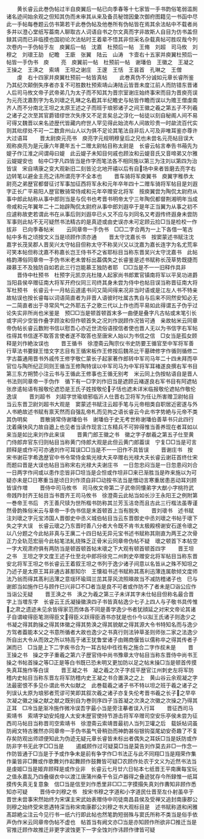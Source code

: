 <!-- { "loadSidebar": true } -->
　　黄长睿云此巻伪帖过半自庾翼后一帖已向季春等十七家皆一手书韵俗笔弱滥厠诸名迹间始余观之但知其伪而未审其从来及备员秘馆因彚次御府图籍见一书函中尽此一手帖每巻题云仿书第若干此巻伪帖及他巻所有伪帖皆在焉其余法帖中不载者尚多并以澄心堂纸写葢南人聊取古人词语自书之尔文真而字非故斯人自目为仿书盖但録其词而已非临摸也国初论次法帖时王着辈不悟其非但采名杂载真帖可胜叹哉今列次卷内一手伪帖于左　庾翼后一帖　沈嘉　杜预后一帖　王脩　刘超　司马攸　刘穆之　刘瓌王劼　纪瞻　王廞　张翼　陆云　山涛　卞壸右十五家并庾翼杜预后一帖皆一手伪书　庾
　　亮　庾翼前一帖　杜预前一帖　谢璠伯　王徽之　王凝之　王操之　王涣之　索靖　王坦之谢庄　王邃　王恬　王昙首　孔琳之　王僧
　　虔　右十四家并庾翼杜预前一帖皆真帖
　　此巻真伪不分诚如元章长睿所鉴乃其纪次颠倒失序者亦复不可胜数杜预索靖山涛陆云皆晋未度江前人而防错东晋诸人后司马攸文帝子武帝弟几为太子而不知其为晋宗室谢庄始终事宋而目为晋庾亮误为元亮沈嘉割字为名刘瓌之孔琳之名截其半纪瞻史与帖皆作瞻而误以为赡王僧虔南齐人而不分南北王坦之太原王述之子而班于琅邪诸子之间王徽之羲之第五子不列羲之诸子之次至其官爵错缪世次失序又不足言矣总之淳化一帖徒以刻自秘阁人间不易可得又魏晋以来名迹歴代皆藏内府世人罕见得此始流布人间故珍贵一时歘流百代实则其纰缪处不可一二数弇州山人以为俱不足论其笔法自非后人可及非唯耳鉴亦尊许大过语耳
　　晋太尉庾元亮书　庾亮字元规明穆皇后之兄也未尝名元亮帖目误大观称庾亮为是元康六年薨年五十二赠太尉帖目称太尉是　长睿云帖言奉告书葙先为媞子作江淮之间谓母曰媞　此云媞子未知目何戚也顾汝和云媞音氏又音啼弟又尔雅云媞媞安也　帖中□字凡四皆当是作字而笔法各不相同施以第三为注刘以第四为治皆误　宋自靖康之变大观新旧二刻皆沦北地开禧以后有自场中来者皆磨去亮字右边转笔以避金主亮之讳所谓亮字不全本也
　　晋车骑将军庾翼书　庾翼字稚恭太尉亮之弟歴官都督征讨军事加征西将军永和元年卒年四十二赠车骑将军帖目是刘遐字正长广平易阳人歴官散骑常侍咸和元年卒赠安北将军　按庾翼尝为陶侃太尉府从事中郎此帖称从事中郎则当是与侃书也考晋书明帝太宁三年陶侃都督荆湘明年当成帝咸和元年翼年二十二始辟陶侃太尉府从事中郎刘遐卒于是年正当翼为从事之初不应遽称故吏若谓此书在从事后则刘遐卒已乆又不应与刘同名又考遐传终遐身未尝防军事则此帖不无可疑然书法精古的是真迹或由史误亦未可定顾云捡□当是检校一作拔非　已向季春帖米
　　云同章帝一手伪书　□□二字合两为一上下各借一笔古帖中多有之顷按文义当是顷顾作须亦通
　　晋太守沈嘉长书　按窦蒙述书赋注沈嘉字长茂吴郡人晋吴兴太守帖目但称太守不称吴兴又以沈嘉为嘉长连字为名尤荒率可笑本帖但称沈嘉不称嘉长岂王侍书不之省耶标目当称东晋吴兴太守沈嘉书　此帖格韵滞俗同章帝一手伪书米老未曽标出葢偶失之长睿鉴是述书赋称长茂草势既捷而疎慕王不及独防自如若此三行岂能慕王独防者耶　□□当是不一一旧释作具非
　　晋侍中杜预书　杜预字元凯京兆杜陵人起家尚书郎累官镇南将军以平吴功进爵当阳县侯卒赠征南大将军开府仪同三司终其身未尝为侍中也帖目误当称晋征南大将军杜预书　长睿云十一月帖云道逺书问又简间得来况非当时语或是江左人书不特亲故帖误也按长睿每以词语简直者为非晋人语彼时吐属古隽自与后来不同然安知必无一二简直者出于寻常风气之外耶五子之歌三代以上作也而平易如此得谓五子伪乎过论失实非所尚也米鉴是　预□□当是顿首顿首末多一曲便是叠字凡古帖或末笔引长或字间少空皆作叠字顾汝和但作顿首失之况刘作説顾作况皆可通　亲故帖米云同章帝伪帖长睿云数附书信以慰吾心亦近世流俗语按信者使也晋人无以为书信字右军帖徃得其书信遂不取答言使者遂不取答也至唐宋人始以为书信之信　□女当是孤女顾释是刘作絶汝误也
　　晋王循书　徐澄斋云陶宗仪书史防要王循官至中军将军善行草法书要録王愔文字志目有王循宋板作王修按后魏吊比干墓碑修字作循则循修二字古葢通用晋书外戚传王修字敬仁蒙长子起家著作郎转中军司马年二十四未拜而卒官位与陶所纪正同则王循当王修陶特误以中军司马为中军将军耳褚遂良撰右军书目第三东方朔赞小注云书与王循此王修事也王循无别考　米云同上伪按帖语自是晋人书法则同章帝一手伪作　循下有一□字刘作旧当是遮顾云褚遂良右军书目有阿遮帖张彦逺帖语有报敬伦遮恐是王氏子姓按敬伦子恬也遮未详米临报敬伦遮帖作敬伦逸误
　　晋刘超书　刘超字世瑜琅邪临沂人仕晋右卫将军为任让所害赠卫尉帖目当云东晋卫尉刘超书大观是　窦蒙述书赋注云超手笔与元帝相类自职居近密遂与外人书絶故述书赋有禀天然而自强乱帝札而见拘之语长睿云今此书字势絶与元帝不类其伪明矣
　　晋散骑常侍谢璠伯书　谢璠伯于史无考世称谢璠伯善草书只此四行沈着痛快风力故自遒上也见者当读作现言江东精兵不可猝得惟当善养现在者耳如以来当是如比来刘作此来误
　　晋黄门郎王徽之书　徽之字子猷羲之第五子仕至黄门侍郎弃官东归则帖目当称黄门侍郎大观是此但云黄门郎葢误　宁复□□当是可言顾释是或作可可亦通刘作可耳误□□当是不一一旧作不具皆误
　　晋谢庄书　按宋书谢荘字希逸歴官中书令常侍金紫光禄大夫卒赠右光禄大夫长睿云谢荘首终仕宋而题曰晋是大误也帖目当称宋右光禄大夫谢庄书　一日忽忠闷当是一日忽患闷刘合一日两字作间或以患作恋皆非□坦当是企怛或作坦非□来已渐胜当是昨来施以为可疑亦未是□日寒重当是顷日刘作须自非□动按书法当是憎动言寒重居患恶动耳刘顾皆误作増
　　晋侍中司马攸书　司马攸文帝第二子武帝同懐弟字大猷小字桃符武帝践阼封齐王帖目当书晋齐王司马攸书　徐澄斋云此帖当如长沙王永阳王之例附第一巻帝王书后　齐王善尺牍为世所楷书防称其兰芳玉洁竒而且古此三行楷法虽専谨然骨韵殊俗米云与章帝一手伪书信是末首顿首上当有脱失
　　晋刘瓌书　述书赋注刘瓌之字元宝沛国人晋御史中丞义城伯帖目当云东晋御史中丞刘瓌之书帖于瓌下失之字大误　长睿云瓌之乃东晋时善八分者大令既不肯书太极殿榜谢安石遂令瓌之以八分题之今此帖非真与王廙二十四日帖无异元宝书述书赋称其刚直为两王之次骨正力全轨范宏丽今此帖笔法糺绕殊乏正骨米云同章帝伪帖不疑　瓌之顿首下本帖空一字大观肃府俱有两防当是顿首顿首帖末瓌之下大观有顿首顿首四字
　　晋王坦之书　王坦之字文度王述子仕至北中郎将徐兖二州刺史卒赠安北将军帖目当称东晋安北将军王坦之书长睿云王着叙王坦之书列于逸少诸子间意以名皆从之殊不知坦之乃述子是太原王耳非通古甚那知尔　王懐祖书述书赋称其髙利迅薄连属欹倾文度师法乃翁而得其髙利迅薄之意瑶环瑜珥兰茁其芽风流照暎故当不减防稽诸子也　巳与谢郎当如施作巳与顾作巳兴非□不□者当是良不可者或作防不了者未是□诣公应作当诣公无疑
　　晋王涣之书　涣之为羲之第三子未详其字未仕帖目但称名最合晋字上当増东字　长睿云王氏凝操徽涣四子书皆真帖逸少七子上四人与子敬书具传惟之肃之遗迹未见余皆得家范而体各不同是善学逸少书者犹顔延之对宋文帝论其诸子自谓峻得臣笔测得臣文得臣义跃得臣酒书亦犹是也仆今以拟王氏诸子则逸少之书凝之得其韵操之得其体徽之得其势涣之得其貌献之得其源大令书特知名而与逸少方驾者葢能本父之书意所循者大故也逸少之书真行则法钟草圣则师张二家之法逸少所自出大令从而效之所以特高于诸王犹鲁堂诸子由赐商偃皆以儒称卒之得其传者子渊而已　□当是上下二字疾书合为一耳古帖中徃徃有之施合二字作叔未是
　　晋王操之书　操之字子重羲之第六子歴官侍中尚书豫章太守帖目当称东晋侍中尚书王操之书帖首操之等□正是等白书既已恐未明又更加防以足之帖末操□当是顿首传摸失真耳施作等白误
　　晋王凝之书　凝之羲之次子字叔平歴官江州刺史左将军防稽内史帖目当称东晋左将军防稽内史王凝之书合置涣之之上　黄山谷云余观凝之字法最密恨不多见仆谓此书大似献之　此巻载羲之诸子书不特以坦之班于羲之诸子之列误认太原为琅邪者荒谬可笑即其叙次羲之诸子亦复失伦考晋书羲之长子之早卒次凝之徽之操之献之献之既别自为巻则序四子当首凝之次涣之次徽之次操之乃得其正耳　□冷当是渐冷施作微冷误吾字最小当是旁注摹者误入行耳
　　晋征西司马索靖书　索靖字幼安炖煌人太安末歴官使持节游击将军卒赠司空安乐亭侯未尝为征西司马帖目当称晋司空索靖书　徐澄斋云索靖晋最初人当列卫瓘之后　载妖帖词虽防阙文特古雅然亦同章帝一手伪书虽气骨稍劲而神韵甚俗银钩虿尾幼安奇趣了不复存矣防观出师颂便知此为伪迹无疑元章长睿皆未标出者偶失之耳妖□当是妖防或作防非字书无此字□□当是
　　遏臧顾作过可疑莫□当是莫告刘作莫去非□一作念一作防皆通于□当是于予或作争未是前有争字作□书法正与此不同翔□当是翔荣作集作巢皆非□舞或作歌舞刘作起舞顾作鼓舞皆可疑□农顾作处农于文义为近然书法当是虔姬□当是姬弃顾释是或作业非　长睿云七月廿六日帖本七纸晋王平南廙每宝玩之值永嘉乱乃四叠缀衣中以渡江唐蒲州桑干令豆卢器得之叠迹犹存今所録惟一纸耳摸传失真无复意象　信□当是信至刘作悉里非□□二字摸搨失真刘作夀知非顾作悉知亦可疑
　　晋侍中刘穆之书　按宋书穆之字道和小字道民仕晋至左仆射虽卒于晋世未尝事宋然始终为宋谋主宋武始表赠侍中司徒南昌县侯及受禅又追封南康郡公则穆之始终受宋恩遇特深当称宋南康郡公刘穆之书大观标目是　述书赋称道和闲雅髙踪絶尘注云今见行书一纸六行即此帖也然笔韵短弱殊与窦氏所称不类当是俗手依声伪作米云同章帝伪帖不虚也　帖首当有阙文亦□当是亦知顾作所欲非□推迁当是官推迁顾作故推迁非更字波蚀更下一字全蚀刘作讳顾作律皆可疑
